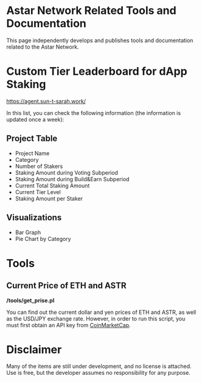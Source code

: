 # Astar Network Related Tools and Documentation

This page independently develops and publishes tools and documentation related to the Astar Network.

Custom Tier Leaderboard for dApp Staking
=============

https://agent.sun-t-sarah.work/

In this list, you can check the following information (the information is updated once a week):

## Project Table
- Project Name
- Category
- Number of Stakers
- Staking Amount during Voting Subperiod
- Staking Amount during Build&Earn Subperiod
- Current Total Staking Amount
- Current Tier Level
- Staking Amount per Staker

## Visualizations
- Bar Graph
- Pie Chart by Category

Tools
=============

## Current Price of ETH and ASTR

**/tools/get_prise.pl**
 
You can find out the current dollar and yen prices of ETH and ASTR, as well as the USD/JPY exchange rate.
However, in order to run this script, you must first obtain an API key from [CoinMarketCap](https://coinmarketcap.com/).


Disclaimer
=============
Many of the items are still under development, and no license is attached. Use is free, but the developer assumes no responsibility for any purpose.

